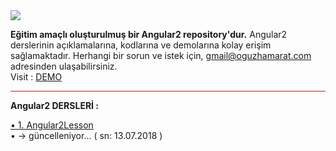 <img src="http://oguzhamarat.com/github/angular2-logo.svg">

<b>Eğitim amaçlı oluşturulmuş bir Angular2 repository'dur.</b> Angular2 derslerinin açıklamalarına, kodlarına ve demolarına kolay erişim sağlamaktadır. Herhangi bir sorun ve istek için, 
<a href="mailto:gmail@oguzhamarat.com">gmail@oguzhamarat.com</a> adresinden ulaşabilirsiniz. <br>
Visit : 
<a href="http://oguzhamarat.com/github/Angular2">DEMO</a>

<hr style="background-color:red">

<b>Angular2 DERSLERİ : </b>

<a target="_blank" href="http://oguzhamarat.com/github/Angular2">• 1. Angular2Lesson</a><br>
• → güncelleniyor... ( sn: 13.07.2018 )

